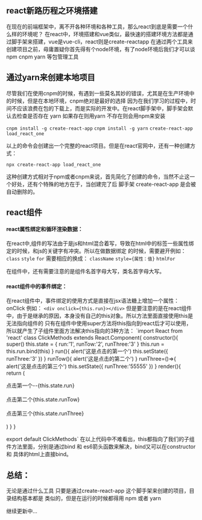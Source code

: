 ## react新路历程之环境搭建

   在现在的前端框架中，离不开各种环境和各种工具，那么react到底是需要一个什么样的环境呢？
   在react中，环境搭建和vue类似，最快速的搭建环境方法都是通过脚手架来搭建，vue是vue-cli，react则是create-reactapp
   在通过两个工具来创建项目之前，毋庸置疑你首先得有个node环境，有了node环境后我们才可以谈npm cnpm yarn 等包管理工具

## 通过yarn来创建本地项目

   尽管我们在使用cnpm的时候，有遇到一些莫名其妙的错误，尤其是在生产环境中的时候，但是在本地环境，cnpm绝对是最好的选择
   因为在我们学习的过程中，时间不应该浪费在包的下载上，而是实际的开发中。在react脚手架中，脚手架会默认去检查是否存在
   yarn 如果存在则用yarn 不存在则会用npm来安装

   `cnpm install -g create-react-app`
   `cnpm install -g yarn`
   `create-react-app load_react_one`

   以上的命令会创建出一个完整的react项目。但是在react官网中，还有一种创建方式：

   `npx create-react-app load_react_one`

   这种创建方式相对于npm或者cnpm来说，首先简化了创建的命令，当然不止这一个好处，还有个特殊的地方在于，当创建完了后
   脚手架 create-react-app 是会被自动删除的。

## react组件
#### react属性绑定和循环渲染数据：
   在react中,组件的写法由于是js和html混合着写，导致在html中的标签一些属性绑定的时候，和js的关键字有冲突。所以在做数据绑定
   的时候，需要避开例如：
   `class`
   `style`
   `for`
   需要相应的换成：
   `className`
   `style={属性：值}`
   `htmlFor`

   在组件中，还有需要注意的是组件名首字母大写，类名首字母大写。

#### react组件中的事件绑定：
   在react组件中，事件绑定的使用方式是直接在jsx语法糖上增加一个属性：onClick 例如：
   `<div onclick={this.run}></div>`
   但是要注意的是在react组件中，由于是继承的原因，本身没有自己的this对象。所以方法里面直接使用this是无法指向组件的
   只有在组件中使用super方法将this指向到react后才可以使用，所以就产生了子组件里面方法解决this指向的3种方法：
   `import React from 'react'
   class ClickMethods extends React.Component{
       constructor(){
           super()
           this.state = {
               run:'1',
               runTow:'2',
               runThree:'3'
           }
           this.run = this.run.bind(this)
       }
       run(){
           alert('这是点击的第一个')
           this.setState({
               runThree:'3'
           })
       }
       runTow(){
           alert('这是点击的第二个')
       }
       runThree=()=>{
           alert('这是点击的第三个')
           this.setState({
               runThree:'55555'
           })
       }
       render(){
           return (
               <div>
                   <div onClick={this.run}>点击第一个--{this.state.run}</div>
                   <br/>
                   <div onClick={this.runTow.bind(this)}>点击第二个{this.state.runTow}</div>
                   <br/>
                   <div onClick={this.runThree}>点击第三个{this.state.runThree}</div>
                   <br/>
               </div>
           )
       }
   }

   export default ClickMethods`
   在以上代码中不难看出，this都指向了我们的子组件方法里面，分别是通过bind 和 es6箭头函数来解决，bind又可以在constructor和
   具体的html上直接bind。



   ## 总结：

   无论是通过什么工具 只要是通过create-react-app 这个脚手架来创建的项目，目录结构基本都是
   类似的，但是在运行的时候都得用 npm 或者 yarn


   继续更新中...
